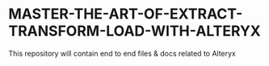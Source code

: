 # MASTER-THE-ART-OF-EXTRACT-TRANSFORM-LOAD-WITH-ALTERYX
This repository will contain end to end files &amp; docs related to Alteryx
